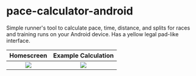 # pace-calculator-android

Simple runner's tool to calculate pace, time, distance, and splits for races and training runs on your Android device. Has a yellow legal pad-like interface.

Homescreen                 |  Example Calculation
:-------------------------:|:-------------------------:
![](https://preview.ibb.co/djRBeJ/blank.jpg)   |   ![](https://preview.ibb.co/ndcv6y/filled.jpg)
